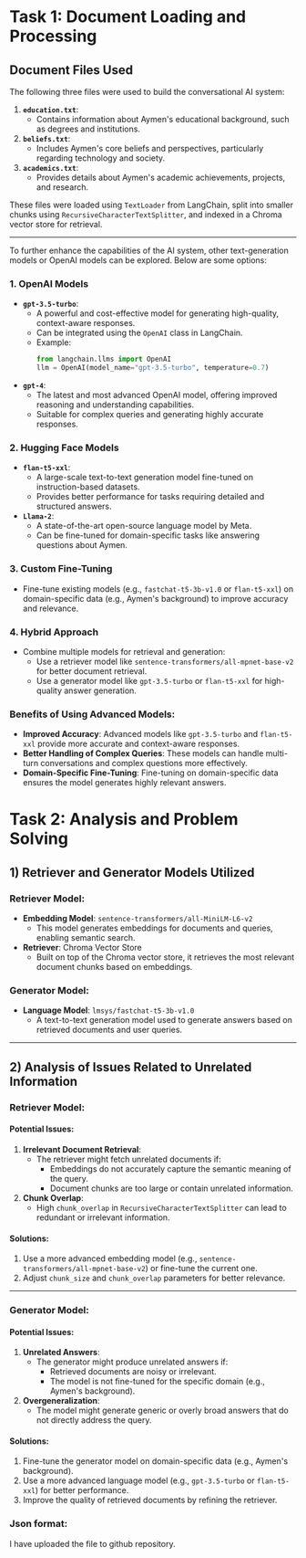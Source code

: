 # Task 1: Document Loading and Processing

## Document Files Used
The following three files were used to build the conversational AI system:
1. **`education.txt`**:
   - Contains information about Aymen's educational background, such as degrees and institutions.
2. **`beliefs.txt`**:
   - Includes Aymen's core beliefs and perspectives, particularly regarding technology and society.
3. **`academics.txt`**:
   - Provides details about Aymen's academic achievements, projects, and research.

These files were loaded using `TextLoader` from LangChain, split into smaller chunks using `RecursiveCharacterTextSplitter`, and indexed in a Chroma vector store for retrieval.

---

To further enhance the capabilities of the AI system, other text-generation models or OpenAI models can be explored. Below are some options:

### 1. **OpenAI Models**
   - **`gpt-3.5-turbo`**:
     - A powerful and cost-effective model for generating high-quality, context-aware responses.
     - Can be integrated using the `OpenAI` class in LangChain.
     - Example:
       ```python
       from langchain.llms import OpenAI
       llm = OpenAI(model_name="gpt-3.5-turbo", temperature=0.7)
       ```
   - **`gpt-4`**:
     - The latest and most advanced OpenAI model, offering improved reasoning and understanding capabilities.
     - Suitable for complex queries and generating highly accurate responses.

### 2. **Hugging Face Models**
   - **`flan-t5-xxl`**:
     - A large-scale text-to-text generation model fine-tuned on instruction-based datasets.
     - Provides better performance for tasks requiring detailed and structured answers.
   - **`Llama-2`**:
     - A state-of-the-art open-source language model by Meta.
     - Can be fine-tuned for domain-specific tasks like answering questions about Aymen.

### 3. **Custom Fine-Tuning**
   - Fine-tune existing models (e.g., `fastchat-t5-3b-v1.0` or `flan-t5-xxl`) on domain-specific data (e.g., Aymen's background) to improve accuracy and relevance.

### 4. **Hybrid Approach**
   - Combine multiple models for retrieval and generation:
     - Use a retriever model like `sentence-transformers/all-mpnet-base-v2` for better document retrieval.
     - Use a generator model like `gpt-3.5-turbo` or `flan-t5-xxl` for high-quality answer generation.

### Benefits of Using Advanced Models:
- **Improved Accuracy**: Advanced models like `gpt-3.5-turbo` and `flan-t5-xxl` provide more accurate and context-aware responses.
- **Better Handling of Complex Queries**: These models can handle multi-turn conversations and complex questions more effectively.
- **Domain-Specific Fine-Tuning**: Fine-tuning on domain-specific data ensures the model generates highly relevant answers.
  
# Task 2: Analysis and Problem Solving

## 1) Retriever and Generator Models Utilized

### Retriever Model:
- **Embedding Model**: `sentence-transformers/all-MiniLM-L6-v2`
  - This model generates embeddings for documents and queries, enabling semantic search.
- **Retriever**: Chroma Vector Store
  - Built on top of the Chroma vector store, it retrieves the most relevant document chunks based on embeddings.

### Generator Model:
- **Language Model**: `lmsys/fastchat-t5-3b-v1.0`
  - A text-to-text generation model used to generate answers based on retrieved documents and user queries.

---

## 2) Analysis of Issues Related to Unrelated Information

### Retriever Model:
#### Potential Issues:
1. **Irrelevant Document Retrieval**:
   - The retriever might fetch unrelated documents if:
     - Embeddings do not accurately capture the semantic meaning of the query.
     - Document chunks are too large or contain unrelated information.
2. **Chunk Overlap**:
   - High `chunk_overlap` in `RecursiveCharacterTextSplitter` can lead to redundant or irrelevant information.

#### Solutions:
1. Use a more advanced embedding model (e.g., `sentence-transformers/all-mpnet-base-v2`) or fine-tune the current one.
2. Adjust `chunk_size` and `chunk_overlap` parameters for better relevance.

---

### Generator Model:
#### Potential Issues:
1. **Unrelated Answers**:
   - The generator might produce unrelated answers if:
     - Retrieved documents are noisy or irrelevant.
     - The model is not fine-tuned for the specific domain (e.g., Aymen's background).
2. **Overgeneralization**:
   - The model might generate generic or overly broad answers that do not directly address the query.

#### Solutions:
1. Fine-tune the generator model on domain-specific data (e.g., Aymen's background).
2. Use a more advanced language model (e.g., `gpt-3.5-turbo` or `flan-t5-xxl`) for better performance.
3. Improve the quality of retrieved documents by refining the retriever.
### Json format:
I have uploaded the file to github repository.
